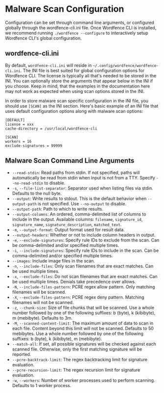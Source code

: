 # Malware Scan Configuration

Configuration can be set through command line arguments, or configured globally through the wordfence-cli.ini file. Once Wordfence CLI is installed, we recommend running `./wordfence --configure` to interactively setup Wordfence CLI's global configuration.

## wordfence-cli.ini

By default, `wordfence-cli.ini` will reside in `~/.config/wordfence/wordfence-cli.ini`. The INI file is best suited for global configuration options for Wordfence CLI. The license is typically all that's needed to be stored in the INI. You can optionally store the arguments that appear below in the INI if you choose. Keep in mind, that the examples in the documentation here may not work as expected when using scan options stored in the INI.

In order to store malware scan specific configuration in the INI file, you should use `[SCAN]` as the INI section. Here's basic example of an INI file that uses default configuration options along with malware scan options:

	[DEFAULT]
	license = xxx
	cache-directory = /usr/local/wordfence-cli

	[SCAN]
	workers = 16
	exclude-signatures = 99999

## Malware Scan Command Line Arguments

- `--read-stdin`: Read paths from stdin. If not specified, paths will automatically be read from stdin when input is not from a TTY. Specify `--no-read-stdin` to disable.
- `-s`, `--file-list-separator`: Separator used when listing files via stdin. Defaults to the null byte.
- `--output`: Write results to stdout. This is the default behavior when `--output-path` is not specified. Use `--no-output` to disable.
- `--output-path`: Path to which to write results.
- `--output-columns`: An ordered, comma-delimited list of columns to include in the output. Available columns: `filename`, `signature_id`, `signature_name`, `signature_description`, `matched_text`.
- `-m`, `--output-format`: Output format used for result data.
- `--output-headers`: Whether or not to include column headers in output.
- `-e`, `--exclude-signatures`: Specify rule IDs to exclude from the scan. Can be comma-delimited and/or specified multiple times.
- `-i`, `--include-signatures`: Specify rule IDs to include in the scan. Can be comma-delimited and/or specified multiple times.
- `--images`: Include image files in the scan.
- `-n`, `--include-files`: Only scan filenames that are exact matches. Can be used multiple times.
- `-x`, `--exclude-files`: Do not scan filenames that are exact matches. Can be used multiple times. Denials take precedence over allows.
- `-N`, `--include-files-pattern`: PCRE regex allow pattern. Only matching filenames will be scanned.
- `-X`, `--exclude-files-pattern`: PCRE regex deny pattern. Matching filenames will not be scanned.
- `-z`, `--chunk-size`: Size of file chunks that will be scanned. Use a whole number followed by one of the following suffixes: b (byte), k (kibibyte), m (mebibyte). Defaults to 3m.
- `-M`, `--scanned-content-limit`: The maximum amount of data to scan in each file. Content beyond this limit will not be scanned. Defaults to 50 mebibytes. Use a whole number followed by one of the following suffixes: b (byte), k (kibibyte), m (mebibyte).
- `--match-all`: If set, all possible signatures will be checked against each scanned file. Otherwise, only the first matching signature will be reported.
- `--pcre-backtrack-limit`: The regex backtracking limit for signature evaluation.
- `--pcre-recursion-limit`: The regex recursion limit for signature evaluation.
- `-w`, `--workers`: Number of worker processes used to perform scanning. Defaults to 1 worker process.
